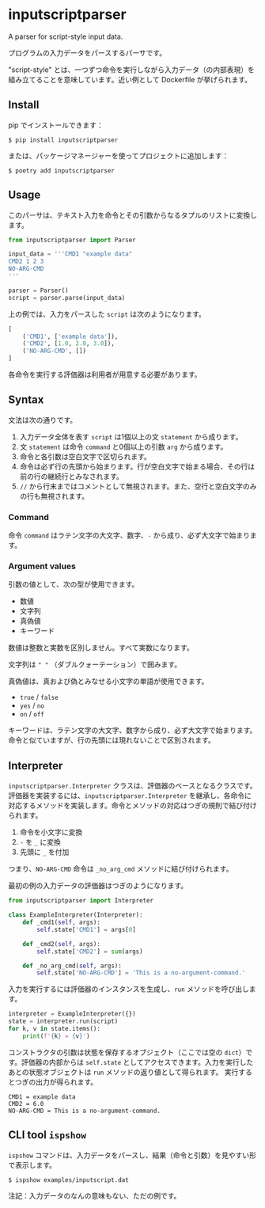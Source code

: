 # inputscriptparser

A parser for script-style input data.

プログラムの入力データをパースするパーサです。

"script-style" とは、一つずつ命令を実行しながら入力データ（の内部表現）を組み立てることを意味しています。近い例として Dockerfile が挙げられます。

## Install

pip でインストールできます：

    $ pip install inputscriptparser

または、パッケージマネージャーを使ってプロジェクトに追加します：

    $ poetry add inputscriptparser

## Usage

このパーサは、テキスト入力を命令とその引数からなるタプルのリストに変換します。

```Python
from inputscriptparser import Parser

input_data = '''CMD1 "example data"
CMD2 1 2 3
NO-ARG-CMD
'''

parser = Parser()
script = parser.parse(input_data)
```

上の例では、入力をパースした `script` は次のようになります。

```Python
[
    ('CMD1', ['example data']),
    ('CMD2', [1.0, 2.0, 3.0]),
    ('NO-ARG-CMD', [])
]
```

各命令を実行する評価器は利用者が用意する必要があります。

## Syntax

文法は次の通りです。

1. 入力データ全体を表す `script` は1個以上の文 `statement` から成ります。
2. 文 `statement` は命令 `command` と0個以上の引数 `arg` から成ります。
3. 命令と各引数は空白文字で区切られます。
4. 命令は必ず行の先頭から始まります。行が空白文字で始まる場合、その行は前の行の継続行とみなされます。
5. `//` から行末まではコメントとして無視されます。また、空行と空白文字のみの行も無視されます。

### Command

命令 `command` はラテン文字の大文字、数字、`-` から成り、必ず大文字で始まります。

### Argument values

引数の値として、次の型が使用できます。

- 数値
- 文字列
- 真偽値
- キーワード

数値は整数と実数を区別しません。すべて実数になります。

文字列は `" "` （ダブルクォーテーション）で囲みます。

真偽値は、真および偽とみなせる小文字の単語が使用できます。

- `true` / `false`
- `yes` / `no`
- `on` / `off`

キーワードは、ラテン文字の大文字、数字から成り、必ず大文字で始まります。命令と似ていますが、行の先頭には現れないことで区別されます。

## Interpreter

`inputscriptparser.Interpreter` クラスは、評価器のベースとなるクラスです。
評価器を実装するには、`inputscriptparser.Interpreter` を継承し、各命令に対応するメソッドを実装します。命令とメソッドの対応はつぎの規則で結び付けられます。

1. 命令を小文字に変換
2. `-` を `_` に変換
3. 先頭に `_` を付加

つまり、`NO-ARG-CMD` 命令は `_no_arg_cmd` メソッドに結び付けられます。

最初の例の入力データの評価器はつぎのようになります。

```Python
from inputscriptparser import Interpreter

class ExampleInterpreter(Interpreter):
    def _cmd1(self, args):
        self.state['CMD1'] = args[0]

    def _cmd2(self, args):
        self.state['CMD2'] = sum(args)

    def _no_arg_cmd(self, args):
        self.state['NO-ARG-CMD'] = 'This is a no-argument-command.'
```

入力を実行するには評価器のインスタンスを生成し、`run` メソッドを呼び出します。

```Python
interpreter = ExampleInterpreter({})
state = interpreter.run(script)
for k, v in state.items():
    print(f'{k} = {v}')
```

コンストラクタの引数は状態を保存するオブジェクト（ここでは空の `dict`）です。評価器の内部からは `self.state` としてアクセスできます。入力を実行したあとの状態オブジェクトは `run` メソッドの返り値として得られます。
実行するとつぎの出力が得られます。

```
CMD1 = example data
CMD2 = 6.0
NO-ARG-CMD = This is a no-argument-command.
```

## CLI tool `ispshow`

`ispshow` コマンドは、入力データをパースし、結果（命令と引数）を見やすい形で表示します。

    $ ispshow examples/inputscript.dat

注記：入力データのなんの意味もない、ただの例です。
